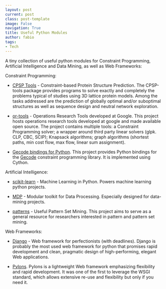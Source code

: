 ```yaml
---
layout: post
current: post
class: post-template
image: False
navigation: True
title: Useful Python Modules
author: fabio
tags:
- Tech
---
```


A tiny collection of useful python modules for Constraint Programming, Artificial Intelligence and Data Mining, as well as Web Frameworks:

Constraint Programming:

* [CPSP Tools](http://cpsp.informatik.uni-freiburg.de:8080/index.jsp) - Constraint-based Protein Structure Prediction. The CPSP-tools package provides programs to solve exactly and completely the problems typical of studies using 3D lattice protein models. Among the tasks addressed are the prediction of globally optimal and/or suboptimal structures as well as sequence design and neutral network exploration.

* [or-tools](http://code.google.com/p/or-tools/) - Operations Research Tools developed at Google. This project hosts operations research tools developed at google and made available open source. The project contains multiple tools: a Constraint Programming solver; a wrapper around third party linear solvers (glpk. CLP, CBC, SCIP); Knapsack algorithms; graph algorithms (shortest paths, min cost flow, max flow, linear sum assignment).

* [Gecode bindings for Python](https://launchpad.net/gecode-python ). This project provides Python bindings for the [Gecode](http://www.gecode.org/) constraint programming library. It is implemented using Cython. 

Artificial Intelligence:

* [scikit-learn](http://scikit-learn.sourceforge.net/stable/) - Machine Learning in Python. Powers machine learning python projects.

* [MDP](http://mdp-toolkit.sourceforge.net/) - Modular toolkit for Data Processing. Especially designed for data-mining projects.

* [patterns](http://usefulpatterns.org/msop/index.php?p=patterns) - Useful Pattern Set Mining. 
This project aims to serve as a general resource for researchers interested in pattern and pattern set mining.


Web Frameworks:

* [Django](http://wiki.python.org/moin/Django) - Web framework for perfectionists (with deadlines). Django is probably the most used web framework for python that promises rapid development and clean, pragmatic design of high-performing, elegant Web applications.

* [Pylons](http://www.pylonsproject.org/). Pylons is a lightweight Web framework emphasizing flexibility and rapid development. It was one of the first to leverage the WSGI standard, which allows extensive re-use and flexibility but only if you need it. 
